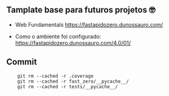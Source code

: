 ## Tamplate base para futuros projetos 🤓

- Web Fundamentals
https://fastapidozero.dunossauro.com/


- Como o ambiente foi configurado:
https://fastapidozero.dunossauro.com/4.0/01/



## Commit
```
    git rm --cached -r .coverage
    git rm --cached -r fast_zero/__pycache__/
    git rm --cached -r tests/__pycache__/

```